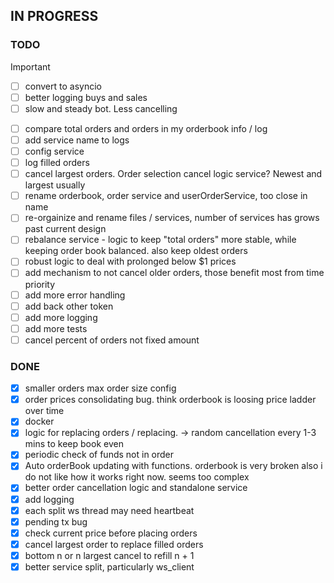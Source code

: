 ## IN PROGRESS

### TODO

> [!IMPORTANT]
>
> - [ ] convert to asyncio
> - [ ] better logging buys and sales
> - [ ] slow and steady bot. Less cancelling

- [ ] compare total orders and orders in my orderbook info / log
- [ ] add service name to logs
- [ ] config service
- [ ] log filled orders
- [ ] cancel largest orders. Order selection cancel logic service? Newest and largest usually
- [ ] rename orderbook, order service and userOrderService, too close in name
- [ ] re-orgainize and rename files / services, number of services has grows past current design
- [ ] rebalance service - logic to keep "total orders" more stable, while keeping order book balanced. also keep oldest orders
- [ ] robust logic to deal with prolonged below $1 prices
- [ ] add mechanism to not cancel older orders, those benefit most from time priority
- [ ] add more error handling
- [ ] add back other token
- [ ] add more logging
- [ ] add more tests
- [ ] cancel percent of orders not fixed amount

### DONE

- [x] smaller orders max order size config
- [x] order prices consolidating bug. think orderbook is loosing price ladder over time
- [x] docker
- [x] logic for replacing orders / replacing. -> random cancellation every 1-3 mins to keep book even
- [x] periodic check of funds not in order
- [x] Auto orderBook updating with functions. orderbook is very broken
      also i do not like how it works right now. seems too complex
- [x] better order cancellation logic and standalone service
- [x] add logging
- [x] each split ws thread may need heartbeat
- [x] pending tx bug
- [x] check current price before placing orders
- [x] cancel largest order to replace filled orders
- [x] bottom n or n largest cancel to refill n + 1
- [x] better service split, particularly ws_client

